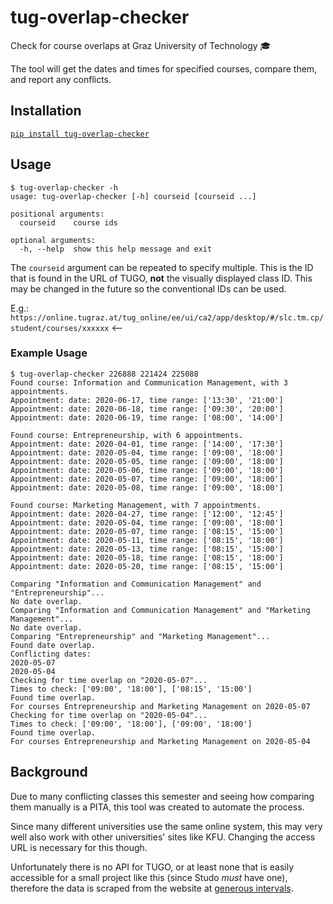 # tug-overlap-checker

Check for course overlaps at Graz University of Technology 🎓

The tool will get the dates and times for specified courses,
compare them, and report any conflicts.

## Installation
[`pip install tug-overlap-checker`](https://pypi.org/project/tug-overlap-checker/)

## Usage
```
$ tug-overlap-checker -h
usage: tug-overlap-checker [-h] courseid [courseid ...]

positional arguments:
  courseid    course ids

optional arguments:
  -h, --help  show this help message and exit
```

The `courseid` argument can be repeated to specify multiple.
This is the ID that is found in the URL of TUGO, **not**
the visually displayed class ID. This may be changed in the
future so the conventional IDs can be used.

E.g.:  
`https://online.tugraz.at/tug_online/ee/ui/ca2/app/desktop/#/slc.tm.cp/student/courses/xxxxxx` <--

### Example Usage
```
$ tug-overlap-checker 226888 221424 225088
Found course: Information and Communication Management, with 3 appointments.
Appointment: date: 2020-06-17, time range: ['13:30', '21:00']
Appointment: date: 2020-06-18, time range: ['09:30', '20:00']
Appointment: date: 2020-06-19, time range: ['08:00', '14:00']

Found course: Entrepreneurship, with 6 appointments.
Appointment: date: 2020-04-01, time range: ['14:00', '17:30']
Appointment: date: 2020-05-04, time range: ['09:00', '18:00']
Appointment: date: 2020-05-05, time range: ['09:00', '18:00']
Appointment: date: 2020-05-06, time range: ['09:00', '18:00']
Appointment: date: 2020-05-07, time range: ['09:00', '18:00']
Appointment: date: 2020-05-08, time range: ['09:00', '18:00']

Found course: Marketing Management, with 7 appointments.
Appointment: date: 2020-04-27, time range: ['12:00', '12:45']
Appointment: date: 2020-05-04, time range: ['09:00', '18:00']
Appointment: date: 2020-05-07, time range: ['08:15', '15:00']
Appointment: date: 2020-05-11, time range: ['08:15', '18:00']
Appointment: date: 2020-05-13, time range: ['08:15', '15:00']
Appointment: date: 2020-05-18, time range: ['08:15', '18:00']
Appointment: date: 2020-05-20, time range: ['08:15', '15:00']

Comparing "Information and Communication Management" and "Entrepreneurship"...
No date overlap.
Comparing "Information and Communication Management" and "Marketing Management"...
No date overlap.
Comparing "Entrepreneurship" and "Marketing Management"...
Found date overlap.
Conflicting dates:
2020-05-07
2020-05-04
Checking for time overlap on "2020-05-07"...
Times to check: ['09:00', '18:00'], ['08:15', '15:00']
Found time overlap.
For courses Entrepreneurship and Marketing Management on 2020-05-07
Checking for time overlap on "2020-05-04"...
Times to check: ['09:00', '18:00'], ['09:00', '18:00']
Found time overlap.
For courses Entrepreneurship and Marketing Management on 2020-05-04
```

## Background
Due to many conflicting classes this semester and seeing how
comparing them manually is a PITA, this tool was created to
automate the process.

Since many different universities use the same online system,
this may very well also work with other universities' sites
like KFU. Changing the access URL is necessary for this though.

Unfortunately there is no API for TUGO, or at least none that 
is easily accessible for a small project like this (since Studo
*must* have one), therefore the data is scraped from the website
at [generous intervals](https://online.tugraz.at/robots.txt).
